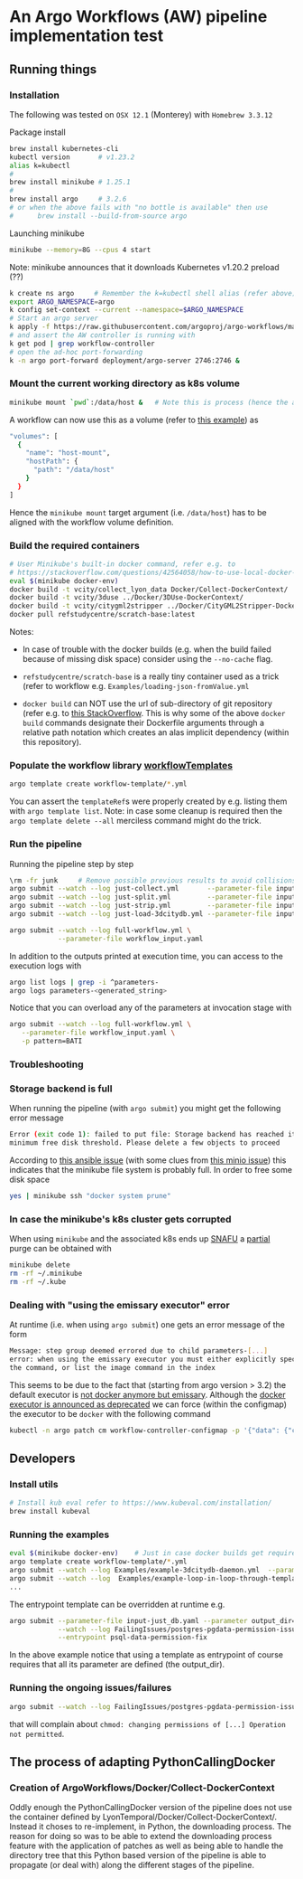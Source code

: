 # An Argo Workflows (AW) pipeline implementation test

## Running things

### Installation

The following was tested on `OSX 12.1` (Monterey) with `Homebrew 3.3.12`

Package install

```bash
brew install kubernetes-cli
kubectl version       # v1.23.2
alias k=kubectl
#
brew install minikube # 1.25.1
#
brew install argo     # 3.2.6
# or when the above fails with "no bottle is available" then use
#      brew install --build-from-source argo
```

Launching minikube

```bash
minikube --memory=8G --cpus 4 start
```

Note: minikube announces that it downloads Kubernetes v1.20.2 preload (??)

```bash
k create ns argo     # Remember the k=kubectl shell alias (refer above)
export ARGO_NAMESPACE=argo
k config set-context --current --namespace=$ARGO_NAMESPACE
# Start an argo server
k apply -f https://raw.githubusercontent.com/argoproj/argo-workflows/master/manifests/quick-start-postgres.yaml
# and assert the AW controller is running with
k get pod | grep workflow-controller
# open the ad-hoc port-forwarding
k -n argo port-forward deployment/argo-server 2746:2746 &
```

### Mount the current working directory as k8s volume

```bash
minikube mount `pwd`:/data/host &   # Note this is process (hence the ampersand)
```

A workflow can now use this as a volume (refer to 
[this example](https://minikube.sigs.k8s.io/docs/handbook/mount/)) as

```bash
"volumes": [
  {
    "name": "host-mount",
    "hostPath": {
      "path": "/data/host"
    }
  }
]
```

Hence the `minikube mount` target argument (i.e. `/data/host`) has to be
aligned with the workflow volume definition.

### Build the required containers

```bash
# User Minikube's built-in docker command, refer e.g. to
# https://stackoverflow.com/questions/42564058/how-to-use-local-docker-images-with-minikube
eval $(minikube docker-env)
docker build -t vcity/collect_lyon_data Docker/Collect-DockerContext/
docker build -t vcity/3duse ../Docker/3DUse-DockerContext/
docker build -t vcity/citygml2stripper ../Docker/CityGML2Stripper-DockerContext/
docker pull refstudycentre/scratch-base:latest
```

Notes:

* In case of trouble with the docker builds (e.g. when the build failed
  because of missing disk space) consider using the `--no-cache` flag.

* `refstudycentre/scratch-base` is a really tiny container used as a trick
  (refer to workflow e.g. `Examples/loading-json-fromValue.yml`

* `docker build` can NOT use the url of sub-directory of git repository (refer
  e.g. to [this StackOverflow](https://stackoverflow.com/questions/25509828/can-a-docker-build-use-the-url-of-a-git-branch#27295336). This is why some
  of the above `docker build` commands designate their Dockerfile arguments
  through a relative path notation which creates an alas implicit dependency
  (within this repository).

### Populate the workflow library [workflowTemplates](https://github.com/argoproj/argo-workflows/blob/release-3.2/docs/workflow-templates.md)

```bash
argo template create workflow-template/*.yml
```

You can assert the `templateRef`s were properly created by e.g. listing them
with `argo template list`. Note: in case some cleanup is required then
the `argo template delete --all` merciless command might do the trick.

### Run the pipeline

Running the pipeline step by step

```bash
\rm -fr junk     # Remove possible previous results to avoid collisions 
argo submit --watch --log just-collect.yml       --parameter-file input-2012-tiny-no_db.yaml
argo submit --watch --log just-split.yml         --parameter-file input-2012-tiny-no_db.yaml
argo submit --watch --log just-strip.yml         --parameter-file input-2012-tiny-no_db.yaml
argo submit --watch --log just-load-3dcitydb.yml --parameter-file input-2012-tiny-with_db.yaml
```

```bash
argo submit --watch --log full-workflow.yml \
            --parameter-file workflow_input.yaml
```

In addition to the outputs printed at execution time, you can access to
the execution logs with

```bash
argo list logs | grep -i ^parameters-
argo logs parameters-<generated_string>
```

Notice that you can overload any of the parameters at invocation stage with

```bash
argo submit --watch --log full-workflow.yml \
   --parameter-file workflow_input.yaml \
   -p pattern=BATI
```

### Troubleshooting

### Storage backend is full

When running the pipeline (with `argo submit`) you might get the following
error message

```bash
Error (exit code 1): failed to put file: Storage backend has reached its 
minimum free disk threshold. Please delete a few objects to proceed
```

According to
[this ansible issue](https://github.com/ansible/awx-operator/issues/609)
(with some clues from
[this minio issue](https://github.com/minio/minio/issues/6795))
this indicates that the minikube file system is probably full. In order to free
some disk space

```bash
yes | minikube ssh "docker system prune"
```

### In case the minikube's k8s cluster gets corrupted

When using `minikube` and the associated k8s ends up
[SNAFU](https://en.wikipedia.org/wiki/SNAFU)
a [partial](https://stackoverflow.com/questions/53871053/how-to-completely-purge-minikube-config-or-reset-ip-back-to-192-168-99-100)
purge can be obtained with

```bash
minikube delete
rm -rf ~/.minikube
rm -rf ~/.kube
```

### Dealing with "using the emissary executor" error

At runtime (i.e. when using `argo submit`) one gets an error message of the
form

```bash
Message: step group deemed errored due to child parameters-[...] 
error: when using the emissary executor you must either explicitly specify
the command, or list the image command in the index
```

This seems to be due to the fact that (starting from argo version > 3.2) the
default executor is
[not docker anymore but emissary](https://argoproj.github.io/argo-workflows/workflow-executors/#emissary-emissary).
Although the
[docker executor is announced as deprecated](https://argoproj.github.io/argo-workflows/workflow-executors/#docker-docker)
we can force (within the configmap) the executor to be `docker` with the 
following command

```bash
kubectl -n argo patch cm workflow-controller-configmap -p '{"data": {"containerRuntimeExecutor": "docker"}}'
```

## Developers

### Install utils

```bash
# Install kub eval refer to https://www.kubeval.com/installation/
brew install kubeval
```

### Running the examples

```bash
eval $(minikube docker-env)    # Just in case docker builds get required
argo template create workflow-template/*.yml
argo submit --watch --log Examples/example-3dcitydb-daemon.yml  --parameter-file input-just_db.yaml
argo submit --watch --log  Examples/example-loop-in-loop-through-template-call.yml
...
```

The entrypoint template can be overridden at runtime e.g.

```bash
argo submit --parameter-file input-just_db.yaml --parameter output_dir=junk \
            --watch --log FailingIssues/postgres-pgdata-permission-issue.yml \
            --entrypoint psql-data-permission-fix
```

In the above example notice that using a template as entrypoint of course
requires that all its parameter are defined (the output_dir).

### Running the ongoing issues/failures

```bash
argo submit --watch --log FailingIssues/postgres-pgdata-permission-issue.yml --parameter-file input-just_db.yaml 
```

that will complain about `chmod: changing permissions of [...] Operation not permitted`.

## The process of adapting PythonCallingDocker

### Creation of ArgoWorkflows/Docker/Collect-DockerContext

Oddly enough the PythonCallingDocker version of the pipeline does not use the
container defined by LyonTemporal/Docker/Collect-DockerContext/. Instead it
choses to re-implement, in Python, the downloading process. The reason for
doing so was to be able to extend the downloading process feature with the
application of patches as well as being able to handle the directory tree
that this Python based version of the pipeline is able to propagate (or deal
with) along the different stages of the pipeline.
